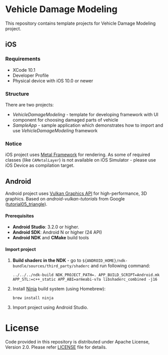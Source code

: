 # Vehicle Damage Modeling

This repository contains template projects for Vehicle Damage Modeling project.

## iOS

### Requirements

 - XCode 10.1
 - Developer Profile
 - Physical device with iOS 10.0 or newer

### Structure
There are two projects:

 - _VehicleDamageModeling_ - template for developing framework with UI component for choosing damaged parts of vehicle
 - _SampleApp_ - sample application which demonstrates how to import and use _VehicleDamageModeling_ framework

### Notice
iOS project uses [Metal Framework](https://developer.apple.com/metal/) for rendering. As some of required classes (like `CAMetalLayer`) is not available on iOS Simulator - please use iOS Device as compilation target.

## Android

Android project uses [Vulkan Graphics API](https://developer.android.com/ndk/guides/graphics/) for high-performance, 3D graphics. Based on _android-vulkan-tutorials_ from Google ([tutorial05_triangle](https://github.com/googlesamples/android-vulkan-tutorials/tree/master/tutorial05_triangle/)).

#### Prerequisites

 - __Android Studio__: 3.2.0 or higher.
 - __Android SDK__: Android N or higher (24 API)
 - __Android NDK__ and __CMake__ build tools

#### Import project

 1. __Build shaderc in the NDK__ - go to `${ANDROID_HOME}/ndk-bundle/sources/third_party/shaderc` and run following command:

    ```
    ../../../ndk-build NDK_PROJECT_PATH=. APP_BUILD_SCRIPT=Android.mk APP_STL:=c++_static APP_ABI=armeabi-v7a libshaderc_combined -j16
    ```

 2. Install [Ninja](https://ninja-build.org/) build system (using Homebrew):

    ```
    brew install ninja
    ```

3. Import project using Android Studio.

# License

Code provided in this repository is distributed under Apache License, Version 2.0. Please refer [LICENSE](../master/LICENSE) file for details.
